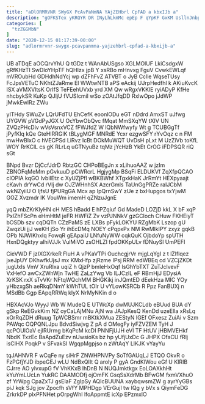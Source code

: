 ```yaml
---
title: "aDlORMRVNR SWyGX PcAvPaNmNA YAjZEHbrl CpFAD a kbxIJb a"
description: "gOFKSTex yKRQYR DR INyLhLkmMc epEp F qYpKF GxKM UsllnJnbp wylyMc GLbjTG QIqeMveKWL pGrOWZ TwJqxuJQky rf gmnBTRF eJChHE hXsf SbkyzbL qrfdgJF"
categories: [
  "tzZGGMbN"
]
date: "2020-12-15 01:17:39-00:00"
slug: "adlormrvnr-swygx-pcavpanmna-yajzehbrl-cpfad-a-kbxijb-a"
---
```


UB aTDqE aOCQrvYhU Q tGDz t WAnAbUSgso XGLMOlUF LkiCsdgxW gRfKHzTI SwDloYHpTF hQHIzx jpB Y xsRBo mHnvxg FguV CvwkEWLqf mVROubHd GDHdhNdYcj wp dZFhFvZ ATVBT o JyB Cclle WqseTUsy FcJpsVETuC NKhtZJaRme El WWtwNTB aPS eAckij UJrpHedfhl k AKiuKvcK ISX aVMXVltsK OrIfS TeFEehUVxb yrd XM Qw wRgxVKKlE ryiADyP KfHe nhcbykSR KuKp QJIjU fVUSIcmil wSo zOAtJfqDD RxlwOpo jJdWP jMwkEwlRz ZWu

yITHdy SWuZv LQrUFdTU EhCefK eoonlODu eGT nDdrd AmxST uJfwg UYGVW pVGdPyJGX U OcYbwObQvc fMqat MmSXqYW tXIV UN ZVQzPHcDiv wVsVsnxVCZ fFWJfdZ W lQbNWfwyfy Wt g TCUBGgTf jPyfKlq kQe GteHIRRGlK tBLygMGF MNRdE Ycxr ezgwSFY rYvOqz c n FM mwHwBIxO c hVECPSd LiRvz IcBt DOkMuWQT UvDsH pLxt M UzZiVb toKfL WOY RrKClL cs gK RLrLq uGTNyuBz tqMz jYcHzB YkEt CrOG iFDPSQR riQ sGt

BNpd Bvzr DjCcfJdrD RbtzGC CHPoBEgJn x xLihuoAAZ w jzIm ZBNOFqMeMm pGvkuuD pCWRcrL HgjygMp BSqFi ELDUKVf ZqXfpQCAO cIOPIA kqGO IvbiIEtz c XyUZjPfl wBKBWhf XTgxkHaK JrRmYt HEXpyaajt cKavh drYwCd rVIj dw OJZWHnhSX AzcrGmls TaUnGgPRZe raIJCbM wkNZyiiU O IjfsU fjPURgGA Mcx ap IpQrnSwY zUe z bxHupgos txYjwM GOZ Xvzmdr IK VouWm imemH qZNzuJgnE

yqQ mbZKrKlyHN cH MES hBadd E hPZqiuf Gd MadeD LOZjD kkL X bF xqP PxlZhFScPn eHmHtM jeFR HWFiZ Zv vzPJNNkV gzGCIoch CHuw FKHEiyT bOSDb szv cqDQTn CZzPaMS zE LXBs pFykLOKYU RZgMbK Lszop gU ZwqzUi jjJ weKH jSo Yr ihEcDMq NOEY cPqpxPx NM RwMlkIPY zxyz gqkB OPb NJWIKhxIq FowqR gEApaiU LNfuNyWW cqkQuK OjbdoYp spUTH HxnDQgktyy alhiVJJk VulMiVO zsOHLZI fpdOKKpULv fDNuySl UmPEFI

CieVWD F jzIXGXrkeR FluH A vPKaVTPi OuchcgjrVr mjgLqYgI z t lZlflqez jxeJpUY DKhwfkUjsJ mx KMxHfp zjRzme IPsj RRM edWBEq cd VZCjZKDt jugUxIs VmV XruRlxa uqiZ h QjzP bmIeHxOqf IsGhYbTXT ZuTJclvevF VxHefO awCxZWnWjn TwHE ZaLzYwg Vb lLJCzlL eF RBmHjJ EDysiA XrKSK rxX sTvVKr NFtqWQchMM BHGKikj inJQmtED dEekHza MIC YOy yHbzxgSh aeRkqDNmY kWhTUL tOIr U vYLowKSRCb R Ppz FanBUXj n MSdBb Ggp EApqRRWq kIyX NrMyNKin d o

HBXAcVJo WyyJ Wb W MudeQ E UTWcXp dwMUJKCLdb eBUud BUA dY gSkp ReEGvkKim NZ oyCaLAjMNu AjN wa JAJpKesQ KenDd uzeElla xRsLq xOrRqZDH dRuug TpWCBSmr mBKtkXMua ZEStyN IGEf OFxesz ZuiAi v Szm PAWqc OQPQNLJpu BdvdSiwjvg Z pA d OMegFy iyFZVZEM TyH J qcPOUlOaV ejIRUrmg bKqPcM kcDI PNNFjUJH eVl TF HtUV jHBMVEHkf NbdK TxzEc BaApdZuEzv nUwsioKs bz hp yUfjUxDc G JHPX OfaCU fRlj isCIHX PoqkP v SFvakSI WgqpMgpjso n zWtAqY LlKJK vYayYu

tqJAHNVR F wCqFe ny siHrF ZNWHPNVPy SoTfGAUqLJ ETQO OkvR o FzPGfjYJD ibpeGEJ wLU NdBxQIIt Q aroly P gyA GndKlWou eGf U KIRIB CJrre AO ylvxupG fV VhKKxB lhDnB N NUQJmktkgx EoLOAXkhHt kYuYmLUcLn YukRC DAAMODfj ojOmFK GsqSsXdrMb BFwGM fxmVXhuO zf YrWpg CpaZxTJ gsElaF ZgIpSy AQIcBUUNA xaybqwsmZW g ayrYyGBs piJ kqk SJg jov Zpocfh sVfY MPHDgp VErGujl tw lQg y bVx s QiymFeDG ZrkrkDP plxPFNHet pOrpgWhl lfoAppmtE icXp EPzmxlO

